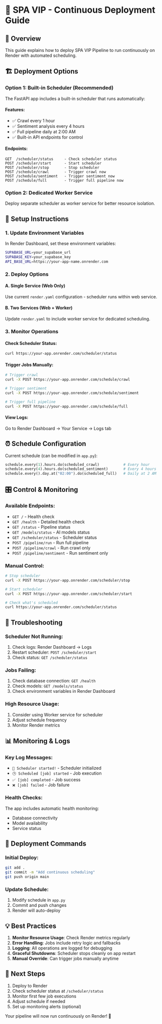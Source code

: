 # 🚀 SPA VIP - Continuous Deployment Guide

## 📖 Overview
This guide explains how to deploy SPA VIP Pipeline to run continuously on Render with automated scheduling.

## 🏗️ Deployment Options

### Option 1: Built-in Scheduler (Recommended)
The FastAPI app includes a built-in scheduler that runs automatically:

#### Features:
- ✅ Crawl every 1 hour
- ✅ Sentiment analysis every 4 hours  
- ✅ Full pipeline daily at 2:00 AM
- ✅ Built-in API endpoints for control

#### Endpoints:
```
GET  /scheduler/status     - Check scheduler status
POST /scheduler/start      - Start scheduler
POST /scheduler/stop       - Stop scheduler
POST /schedule/crawl       - Trigger crawl now
POST /schedule/sentiment   - Trigger sentiment now
POST /schedule/full        - Trigger full pipeline now
```

### Option 2: Dedicated Worker Service
Deploy separate scheduler as worker service for better resource isolation.

## 🔧 Setup Instructions

### 1. Update Environment Variables
In Render Dashboard, set these environment variables:

```bash
SUPABASE_URL=your_supabase_url
SUPABASE_KEY=your_supabase_key
API_BASE_URL=https://your-app-name.onrender.com
```

### 2. Deploy Options

#### A. Single Service (Web Only)
Use current `render.yaml` configuration - scheduler runs within web service.

#### B. Two Services (Web + Worker)
Update `render.yaml` to include worker service for dedicated scheduling.

### 3. Monitor Operations

#### Check Scheduler Status:
```bash
curl https://your-app.onrender.com/scheduler/status
```

#### Trigger Jobs Manually:
```bash
# Trigger crawl
curl -X POST https://your-app.onrender.com/schedule/crawl

# Trigger sentiment
curl -X POST https://your-app.onrender.com/schedule/sentiment

# Trigger full pipeline
curl -X POST https://your-app.onrender.com/schedule/full
```

#### View Logs:
Go to Render Dashboard → Your Service → Logs tab

## ⏰ Schedule Configuration

Current schedule (can be modified in `app.py`):

```python
schedule.every(1).hours.do(scheduled_crawl)           # Every hour
schedule.every(4).hours.do(scheduled_sentiment)       # Every 4 hours  
schedule.every().day.at("02:00").do(scheduled_full)   # Daily at 2 AM
```

## 🎛️ Control & Monitoring

### Available Endpoints:
- `GET /` - Health check
- `GET /health` - Detailed health check
- `GET /status` - Pipeline status
- `GET /models/status` - AI models status
- `GET /scheduler/status` - Scheduler status
- `POST /pipeline/run` - Run full pipeline
- `POST /pipeline/crawl` - Run crawl only
- `POST /pipeline/sentiment` - Run sentiment only

### Manual Control:
```bash
# Stop scheduler
curl -X POST https://your-app.onrender.com/scheduler/stop

# Start scheduler  
curl -X POST https://your-app.onrender.com/scheduler/start

# Check what's scheduled
curl https://your-app.onrender.com/scheduler/status
```

## 🚨 Troubleshooting

### Scheduler Not Running:
1. Check logs: Render Dashboard → Logs
2. Restart scheduler: `POST /scheduler/start`
3. Check status: `GET /scheduler/status`

### Jobs Failing:
1. Check database connection: `GET /health`
2. Check models: `GET /models/status`
3. Check environment variables in Render Dashboard

### High Resource Usage:
1. Consider using Worker service for scheduler
2. Adjust schedule frequency
3. Monitor Render metrics

## 📊 Monitoring & Logs

### Key Log Messages:
- `🚀 Scheduler started!` - Scheduler initialized
- `🕒 Scheduled [job] started` - Job execution
- `✅ [job] completed` - Job success
- `❌ [job] failed` - Job failure

### Health Checks:
The app includes automatic health monitoring:
- Database connectivity
- Model availability  
- Service status

## 🔄 Deployment Commands

### Initial Deploy:
```bash
git add .
git commit -m "Add continuous scheduling"
git push origin main
```

### Update Schedule:
1. Modify schedule in `app.py`
2. Commit and push changes
3. Render will auto-deploy

## 💡 Best Practices

1. **Monitor Resource Usage**: Check Render metrics regularly
2. **Error Handling**: Jobs include retry logic and fallbacks
3. **Logging**: All operations are logged for debugging
4. **Graceful Shutdowns**: Scheduler stops cleanly on app restart
5. **Manual Override**: Can trigger jobs manually anytime

## 🎯 Next Steps

1. Deploy to Render
2. Check scheduler status at `/scheduler/status`
3. Monitor first few job executions
4. Adjust schedule if needed
5. Set up monitoring alerts (optional)

Your pipeline will now run continuously on Render! 🚀
